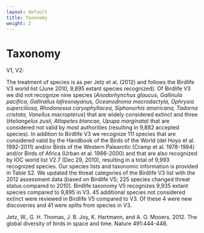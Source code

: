 ```yaml
---
layout: default
title: Taxonomy
weight: 3
---
```


Taxonomy
========
V1, V2:

The treatment of species is as per Jetz et al. (2012) and follows the Birdlife V3 world list (June 2010, 9,895 extant species recognized). Of Birdlife V3 we did not recognize nine species (_Anodorhynchus glaucus, Gallinula pacifica, Gallirallus lafresnayanus, Oceanodroma macrodactyla, Ophrysia superciliosa, Rhodonessa caryophyllacea, Siphonorhis americana, Tadorna cristata, Vanellus macropterus_) that are widely considered extinct and three (_Heliangelus zusii, Atlapetes blancae, Upupa marginata_) that are considered not valid by most authorities (resulting in 9,882 accepted species). In addition to Birdlife V3 we recognize 111 species that are considered valid by the Handbook of the Birds of the World (del Hoyo et al. 1992-2011) and/or Birds of the Western Palearctic (Cramp et al. 1978-1994) and/or Birds of Africa (Urban et al. 1986-2000) and that are also recognized by IOC world list V2.7 (Dec 29, 2010), resulting in a total of 9,993 recognized species. Our species lists and taxonomic information is provided in Table S2. We updated the threat categories of the Birdlife V3 list with the 2012 assessment data (based on Birdlife V5; 225 species changed threat status compared to 2010). Birdlife taxonomy V5 recognizes 9,935 extant species compared to 9,895 in V3. 45 additional species not considered extinct were reviewed in Birdlife V5 compared to V3. Of these 4 were new discoveries and 41 were splits from species in V3.


Jetz, W., G. H. Thomas, J. B. Joy, K. Hartmann, and A. O. Mooers. 2012. The global diversity of birds in space and time. Nature 491:444-448.
